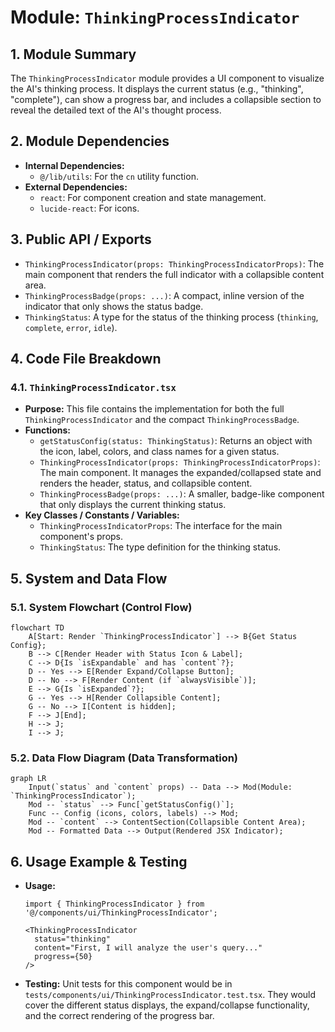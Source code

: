 # Module: `ThinkingProcessIndicator`

## 1. Module Summary

The `ThinkingProcessIndicator` module provides a UI component to visualize the AI's thinking process. It displays the current status (e.g., "thinking", "complete"), can show a progress bar, and includes a collapsible section to reveal the detailed text of the AI's thought process.

## 2. Module Dependencies

* **Internal Dependencies:**
    * `@/lib/utils`: For the `cn` utility function.
* **External Dependencies:**
    * `react`: For component creation and state management.
    * `lucide-react`: For icons.

## 3. Public API / Exports

* `ThinkingProcessIndicator(props: ThinkingProcessIndicatorProps)`: The main component that renders the full indicator with a collapsible content area.
* `ThinkingProcessBadge(props: ...)`: A compact, inline version of the indicator that only shows the status badge.
* `ThinkingStatus`: A type for the status of the thinking process (`thinking`, `complete`, `error`, `idle`).

## 4. Code File Breakdown

### 4.1. `ThinkingProcessIndicator.tsx`

* **Purpose:** This file contains the implementation for both the full `ThinkingProcessIndicator` and the compact `ThinkingProcessBadge`.
* **Functions:**
    * `getStatusConfig(status: ThinkingStatus)`: Returns an object with the icon, label, colors, and class names for a given status.
    * `ThinkingProcessIndicator(props: ThinkingProcessIndicatorProps)`: The main component. It manages the expanded/collapsed state and renders the header, status, and collapsible content.
    * `ThinkingProcessBadge(props: ...)`: A smaller, badge-like component that only displays the current thinking status.
* **Key Classes / Constants / Variables:**
    * `ThinkingProcessIndicatorProps`: The interface for the main component's props.
    * `ThinkingStatus`: The type definition for the thinking status.

## 5. System and Data Flow

### 5.1. System Flowchart (Control Flow)

```mermaid
flowchart TD
    A[Start: Render `ThinkingProcessIndicator`] --> B{Get Status Config};
    B --> C[Render Header with Status Icon & Label];
    C --> D{Is `isExpandable` and has `content`?};
    D -- Yes --> E[Render Expand/Collapse Button];
    D -- No --> F[Render Content (if `alwaysVisible`)];
    E --> G{Is `isExpanded`?};
    G -- Yes --> H[Render Collapsible Content];
    G -- No --> I[Content is hidden];
    F --> J[End];
    H --> J;
    I --> J;
```

### 5.2. Data Flow Diagram (Data Transformation)

```mermaid
graph LR
    Input(`status` and `content` props) -- Data --> Mod(Module: `ThinkingProcessIndicator`);
    Mod -- `status` --> Func[`getStatusConfig()`];
    Func -- Config (icons, colors, labels) --> Mod;
    Mod -- `content` --> ContentSection(Collapsible Content Area);
    Mod -- Formatted Data --> Output(Rendered JSX Indicator);
```

## 6. Usage Example & Testing

* **Usage:**
  ```tsx
  import { ThinkingProcessIndicator } from '@/components/ui/ThinkingProcessIndicator';

  <ThinkingProcessIndicator
    status="thinking"
    content="First, I will analyze the user's query..."
    progress={50}
  />
  ```
* **Testing:** Unit tests for this component would be in `tests/components/ui/ThinkingProcessIndicator.test.tsx`. They would cover the different status displays, the expand/collapse functionality, and the correct rendering of the progress bar.

